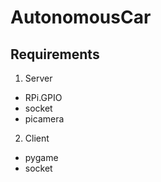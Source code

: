 # AutonomousCar

## Requirements
1. Server
  - RPi.GPIO
  - socket
  - picamera

2. Client
  - pygame
  - socket
